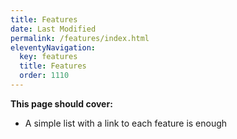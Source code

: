 ```yaml
---
title: Features
date: Last Modified 
permalink: /features/index.html
eleventyNavigation:
  key: features 
  title: Features
  order: 1110
---
```

<div class="tip">
<b>This page should cover: </b>
<ul>
  <li>A simple list with a link to each feature is enough</li>
</ul>
</div>